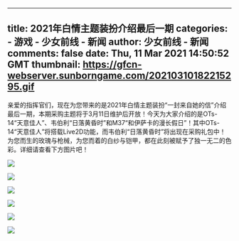 
---
title: 2021年白情主题装扮介绍最后一期
categories: 
    - 游戏
    - 少女前线 - 新闻
author: 少女前线 - 新闻
comments: false
date: Thu, 11 Mar 2021 14:50:52 GMT
thumbnail: https://gfcn-webserver.sunborngame.com/20210310182215295.gif
---

<div>   
<p>亲爱的指挥官们，现在为您带来的是2021年白情主题装扮“一封来自她的信”介绍最后一期，本期采购主题将于3月11日维护后开放！今天为大家介绍的是OTs-14“天意佳人”、韦伯利“日落黄昏时”和M37“和伊萨卡的漫长假日”！其中OTs-14“天意佳人”将搭载Live2D功能，而韦伯利“日落黄昏时”将出现在采购礼包中！为您而生的玫瑰与枪械，为您而着的白纱与铠甲，都在此刻被赋予了独一无二的色彩。详细请查看下方图片吧！</p><p><img src="https://gfcn-webserver.sunborngame.com/20210310182215295.gif" referrerpolicy="no-referrer"></p><p><img src="https://gfcn-webserver.sunborngame.com/20210310182222943.jpeg" referrerpolicy="no-referrer"></p><p><img src="https://gfcn-webserver.sunborngame.com/20210310182236582.gif" referrerpolicy="no-referrer"><br></p><p><img src="https://gfcn-webserver.sunborngame.com/20210310182243640.jpeg" referrerpolicy="no-referrer"><br></p><p><img src="https://gfcn-webserver.sunborngame.com/20210310182228638.gif" referrerpolicy="no-referrer"></p><p><img src="https://gfcn-webserver.sunborngame.com/20210310182251989.jpeg" referrerpolicy="no-referrer"></p>  
</div>
            